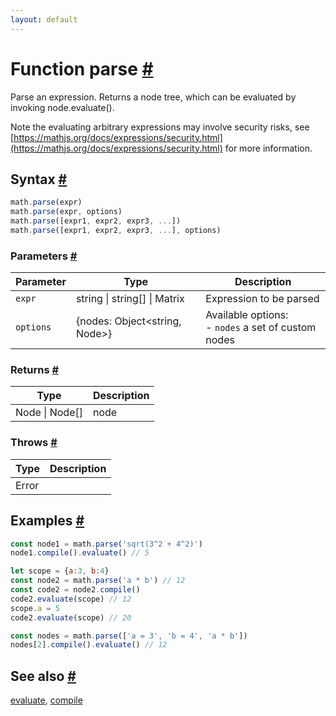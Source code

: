 ```yaml
---
layout: default
---
```


<!-- Note: This file is automatically generated from source code comments. Changes made in this file will be overridden. -->

<h1 id="function-parse">Function parse <a href="#function-parse" title="Permalink">#</a></h1>

Parse an expression. Returns a node tree, which can be evaluated by
invoking node.evaluate().

Note the evaluating arbitrary expressions may involve security risks,
see [https://mathjs.org/docs/expressions/security.html](https://mathjs.org/docs/expressions/security.html) for more information.


<h2 id="syntax">Syntax <a href="#syntax" title="Permalink">#</a></h2>

```js
math.parse(expr)
math.parse(expr, options)
math.parse([expr1, expr2, expr3, ...])
math.parse([expr1, expr2, expr3, ...], options)
```

<h3 id="parameters">Parameters <a href="#parameters" title="Permalink">#</a></h3>

Parameter | Type | Description
--------- | ---- | -----------
`expr` | string &#124; string[] &#124; Matrix | Expression to be parsed
`options` | {nodes: Object&lt;string, Node&gt;} | Available options:</br>- `nodes` a set of custom nodes

<h3 id="returns">Returns <a href="#returns" title="Permalink">#</a></h3>

Type | Description
---- | -----------
Node &#124; Node[] | node


<h3 id="throws">Throws <a href="#throws" title="Permalink">#</a></h3>

Type | Description
---- | -----------
Error | 

<h2 id="examples">Examples <a href="#examples" title="Permalink">#</a></h2>

```js
const node1 = math.parse('sqrt(3^2 + 4^2)')
node1.compile().evaluate() // 5

let scope = {a:3, b:4}
const node2 = math.parse('a * b') // 12
const code2 = node2.compile()
code2.evaluate(scope) // 12
scope.a = 5
code2.evaluate(scope) // 20

const nodes = math.parse(['a = 3', 'b = 4', 'a * b'])
nodes[2].compile().evaluate() // 12
```


<h2 id="see-also">See also <a href="#see-also" title="Permalink">#</a></h2>

[evaluate](evaluate.html),
[compile](compile.html)
